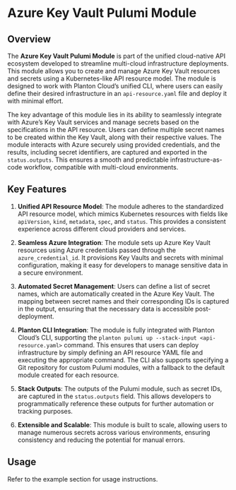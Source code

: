 # Azure Key Vault Pulumi Module

## Overview

The **Azure Key Vault Pulumi Module** is part of the unified cloud-native API ecosystem developed to streamline multi-cloud infrastructure deployments. This module allows you to create and manage Azure Key Vault resources and secrets using a Kubernetes-like API resource model. The module is designed to work with Planton Cloud’s unified CLI, where users can easily define their desired infrastructure in an `api-resource.yaml` file and deploy it with minimal effort.

The key advantage of this module lies in its ability to seamlessly integrate with Azure’s Key Vault services and manage secrets based on the specifications in the API resource. Users can define multiple secret names to be created within the Key Vault, along with their respective values. The module interacts with Azure securely using provided credentials, and the results, including secret identifiers, are captured and exported in the `status.outputs`. This ensures a smooth and predictable infrastructure-as-code workflow, compatible with multi-cloud environments.

## Key Features

1. **Unified API Resource Model**: The module adheres to the standardized API resource model, which mimics Kubernetes resources with fields like `apiVersion`, `kind`, `metadata`, `spec`, and `status`. This provides a consistent experience across different cloud providers and services.

2. **Seamless Azure Integration**: The module sets up Azure Key Vault resources using Azure credentials passed through the `azure_credential_id`. It provisions Key Vaults and secrets with minimal configuration, making it easy for developers to manage sensitive data in a secure environment.

3. **Automated Secret Management**: Users can define a list of secret names, which are automatically created in the Azure Key Vault. The mapping between secret names and their corresponding IDs is captured in the output, ensuring that the necessary data is accessible post-deployment.

4. **Planton CLI Integration**: The module is fully integrated with Planton Cloud’s CLI, supporting the `planton pulumi up --stack-input <api-resource.yaml>` command. This ensures that users can deploy infrastructure by simply defining an API resource YAML file and executing the appropriate command. The CLI also supports specifying a Git repository for custom Pulumi modules, with a fallback to the default module created for each resource.

5. **Stack Outputs**: The outputs of the Pulumi module, such as secret IDs, are captured in the `status.outputs` field. This allows developers to programmatically reference these outputs for further automation or tracking purposes.

6. **Extensible and Scalable**: This module is built to scale, allowing users to manage numerous secrets across various environments, ensuring consistency and reducing the potential for manual errors.

## Usage

Refer to the example section for usage instructions.
